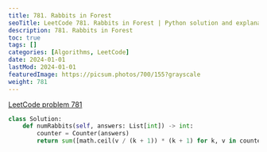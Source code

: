 ```yaml
---
title: 781. Rabbits in Forest
seoTitle: LeetCode 781. Rabbits in Forest | Python solution and explanation
description: 781. Rabbits in Forest
toc: true
tags: []
categories: [Algorithms, LeetCode]
date: 2024-01-01
lastMod: 2024-01-01
featuredImage: https://picsum.photos/700/155?grayscale
weight: 781
---
```


[LeetCode problem 781](https://leetcode.com/problems/rabbits-in-forest/)

```python
class Solution:
    def numRabbits(self, answers: List[int]) -> int:
        counter = Counter(answers)
        return sum([math.ceil(v / (k + 1)) * (k + 1) for k, v in counter.items()])

```
